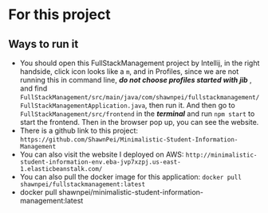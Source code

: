 # For this project

## Ways to run it
* You should open this FullStackManagement project by Intellij, in the right handside, click icon looks like a `m`, and in Profiles, since we are not running this in command line, ***do not choose profiles started with jib*** , 
and find `FullStackManagement/src/main/java/com/shawnpei/fullstackmanagement/FullStackManagementApplication.java`, then run it.
And then go to `FullStackManagement/src/frontend` in the ***terminal*** and run `npm start` to start the frontend.
Then in the browser pop up, you can see the website.
* There is a github link to this project: `https://github.com/ShawnPei/Minimalistic-Student-Information-Management`
* You can also visit the website I deployed on AWS: `http://minimalistic-student-information-env.eba-jvp7xzpj.us-east-1.elasticbeanstalk.com/`
* You can also pull the docker image for this application: `docker pull shawnpei/fullstackmanagement:latest`
* docker pull shawnpei/minimalistic-student-information-management:latest
